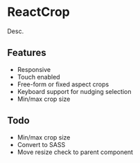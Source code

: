 # ReactCrop

Desc.

## Features

- Responsive
- Touch enabled
- Free-form or fixed aspect crops
- Keyboard support for nudging selection
- Min/max crop size

## Todo

- Min/max crop size
- Convert to SASS
- Move resize check to parent component

